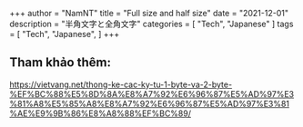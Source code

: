 
+++
author = "NamNT"
title = "Full size and half size"
date = "2021-12-01"
description = "半角文字と全角文字"
categories = [
    "Tech",
    "Japanese"
]
tags = [
    "Tech",
    "Japanese",
]
+++

  
## Tham khảo thêm:
https://vietvang.net/thong-ke-cac-ky-tu-1-byte-va-2-byte-%EF%BC%88%E5%8D%8A%E8%A7%92%E6%96%87%E5%AD%97%E3%81%A8%E5%85%A8%E8%A7%92%E6%96%87%E5%AD%97%E3%81%AE%E9%9B%86%E8%A8%88%EF%BC%89/